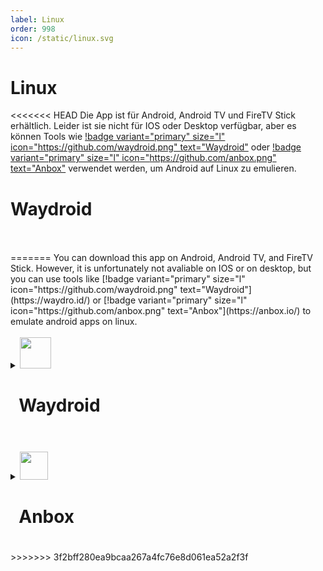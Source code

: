```yaml
---
label: Linux
order: 998
icon: /static/linux.svg
---
```


# Linux
<<<<<<< HEAD
Die App ist für Android, Android TV und FireTV Stick erhältlich. Leider ist sie nicht für IOS oder Desktop verfügbar, aber es können Tools wie [!badge variant="primary" size="l" icon="https://github.com/waydroid.png" text="Waydroid"](https://waydro.id/) oder [!badge variant="primary" size="l" icon="https://github.com/anbox.png" text="Anbox"](https://anbox.io/) verwendet werden, um Android auf Linux zu emulieren.

# Waydroid
<br />
<br />
=======
You can download this app on Android, Android TV, and FireTV Stick. However, it is unfortunately not avaliable on IOS or on desktop, but you can use tools like [!badge variant="primary" size="l" icon="https://github.com/waydroid.png" text="Waydroid"](https://waydro.id/) or [!badge variant="primary" size="l" icon="https://github.com/anbox.png" text="Anbox"](https://anbox.io/) to emulate android apps on linux.

<br />
<br />

<details>
    <summary><img src="https://user-images.githubusercontent.com/68516357/213915851-16e76b00-d4b5-4324-8562-027c03979654.png" style="width: 50px;"/><h1> &nbsp; Waydroid<h1></summary>
>>>>>>> 3f2bff280ea9bcaa267a4fc76e8d061ea52a2f3f

<details>
    <summary><img src="https://user-images.githubusercontent.com/68516357/213915851-16e76b00-d4b5-4324-8562-027c03979654.png" style="width: 50px;"/><h1> &nbsp; Waydroid<h1></summary>


## WayDroid installieren

### Fedora 36

> **NOTE: Kernels 5.18.18 to 5.19.5 are broken**
1.  Copr Repository hinzufügen

```sh
sudo dnf copr enable aleasto/waydroid
```

2.  WayDroid installieren

```sh
sudo dnf install waydroid
```

Wenn du Waydroid über das Anwendungsmenü startest, kommt die Aufforderung, Waydroid mit verschiedenen Android-Images zu initialisieren. Benutze folgende Links:

System OTA: `https://ota.waydro.id/system`

Vendor OTA: `https://ota.waydro.id/vendor`

> HINWEIS: Dies lädt nicht-freie Komponenten herunter (ffmpeg, möglicherweise andere).
### Ubuntu 22.04

- Installationsvoraussetzungen

```sh
sudo apt install curl ca-certificates -y
```

- Die Repo

Füge die Repo zu der sources.list (für droidian & ubports kann dieser Schritt übersprungen werden)
Ersetze DISTRO="jammy" mit deiner aktuellen Distro. (Optionen: focal, jammy, ubuntu-devel, bookworm, bullseye, sid)

```sh
export DISTRO="jammy"
```

```sh
sudo curl --proto '=https' --tlsv1.2 -Sf https://repo.waydro.id/waydroid.gpg --output /usr/share/keyrings/waydroid.gpg && \
echo "deb [signed-by=/usr/share/keyrings/waydroid.gpg] https://repo.waydro.id/ $DISTRO main" > ~/waydroid.list && \
sudo mv ~/waydroid.list /etc/apt/sources.list.d/waydroid.list && \
sudo apt update
```

- Waydroid installieren

```sh
sudo apt install waydroid -y
```

Starte dann Waydroid über das Anwendungsmenü.

----

### GPU Anforderungen

Waydroid funktioniert derzeit am besten mit Intel-GPUs. Sie sollten ohne weitere Modifikationen funktionieren.

AMD-GPUs scheinen gemischte Ergebnisse zu haben (insbesondere die _RX 6800_ funktioniert nicht); wenn Waydroid _nicht_ funktioniert, möchtest du vielleicht auch die NVIDIA-Workarounds unten versuchen.

NVIDIA GPUs do _not_ work currently, but there are 2 workarounds:

-   Wechsel, wenn möglich, zu einer integrierten Grafikkarte;
-   Software-Rendering verwenden:
    -   Stelle sicher, dass `waydroid init` (siehe [#Installation](https://wiki.archlinux.org/title/Waydroid#Installation) section) bereits läuft
    -   Bearbeite `/var/lib/waydroid/waydroid_base.prop` und setze:

        ```
        ro.hardware.gralloc=default
        ro.hardware.egl=swiftshader
        ```

    -   [Neustarten](https://wiki.archlinux.org/title/Restart "Starte") den `waydroid-container.service` neu.


## Android-Anwendungen installieren und ausführen

Waydroid ist in der Lage, einige verschiedene Operationen durchzuführen, die mit dem Befehl waydroid app -h angezeigt werden:

```
usage: waydroid app [-h] {install,remove,launch,list} ...
optional arguments:
  -h, --help            show this help message and exit
subaction:
  {install,remove,launch,list}
    install             push a single package to the container and install it
    remove              remove single app package from the container
    launch              start single application
    list                list installed applications
```

Um eine App über CLI zu starten, sollten Sie den waydroid app launch <appname> Command verwenden:

```sh
waydroid app launch xyz.apk
```

Es ist auch möglich Android-Anwendungen über die Befehlszeile zu installieren.

```sh
waydroid app install xyz.apk
```

Die apk-Dateien, die man manchmal im Internet finden, haben meist nur Arm-Unterstützung und funktionieren daher nicht auf x86_64.

Unter Umständen möchtest du [F-Droid](https://f-droid.org/) installieren, um Apps über ein grafisches Interface zu installieren. Beachte, dass der Google Play Store in dieser Form nicht funktioniert, da er auf den proprietären Google Play Services basiert, die nicht installiert sind.

## Waydroid Eigenschaft-Optionen

Waydroid verwendet verschiedene Eigenschaften, um dem zugrunde liegenden Android-System mitzuteilen, wie es sich an einigen Stellen verhalten soll. Um dies zu tun, benutzen wir den Befehl `waydroid prop`. Um eine Eigenschaft zu deaktivieren,  `waydroid prop set <property> ""`

### Eigenschaften

- waydroid prop set persist.waydroid.multi_windows true/false (bool) Enables/Disables persistent freeform window mode
- waydroid prop set persist.waydroid.invert_colors true/false (bool) Swaps the color space from RGBA to BGRA (only works with our patched mutter so far)
- waydroid prop set persist.waydroid.height_padding 0-9999 (int) Adjust Height padding (30 will allow you to use navbar on mobile)
- waydroid prop set persist.waydroid.width_padding 0-9999 (int) Adjust width padding
- waydroid prop set waydroid.display_width 0-9999 (int) (auto-generated) Auto generated size of Waydroid screen
- waydroid prop set persist.waydroid.width 0-9999 (int) Used for user to override desired resolution
- waydroid prop set persist.waydroid.suspend true/false (bool) Keep Waydroid awake and do not let container sleep

## Gemeinsamen Ordner einrichten

Einrichten eines gemeinsamen Ordners zum Kopieren von Dateien aus `Quelle` zu `Ziel`.   

> `Quell-` Dateien sind dann vom `Ziel` abrufbar, aber nicht editierbar.
```sh
sudo mount --bind <source> <target>
```

> Wir werden den Ordner `host` einrichten, um Dateien vom Host zu kopieren, und den Ordner `droid`, um Dateien von Waydroid zu kopieren. 
Beispiel:

- Dateien von Linux nach Waydroid kopieren
    - auf Waydroid erstelle einen `/Waydroid/host` Ordner
    - auf Host erstelle einen `~/Waydroid/host` Ordner
```sh
mkdir ~/Waydroid/host
```
    - Linux-Ordner mit Android-Ordner verknüpfen
```sh
sudo mount --bind ~/Waydroid/host ~/.local/share/waydroid/data/media/0/Waydroid/host
```

- Kopieren von Dateien von Waydroid nach Linux:
    - auf Waydroid erstelle einen `/Waydroid/droid` Ordner
    - auf Host erstelle einen `~/Waydroid/droid` Ordner
```sh
mkdir ~/Waydroid/droid
```
    - Linux-Ordner mit Android-Ordner verknüpfen
```sh
sudo mount --bind ~/.local/share/waydroid/data/media/0/Waydroid/droid ~/Waydroid/droid
```

## Zwischenablage

> Ersetze `dnf` durch den entsprechenden Befehl für deine Distro.
- Installiere pip

```sh
sudo dnf install pip
```

- Installiere wl-clipboard

```sh
sudo dnf install wl-clipboard
```

- Installiere pyclip

```sh
pip install --upgrade pip pyclip
```

- füge `$HOME/.local/bin/`zu deinem $PATH hinzu

füge

```
export PATH="$PATH:$(du "$HOME/.local/bin/" | cut -f2 | tr '\n' ':' | sed 's/:*$//')"
```

in die entsprechende Datei `.zshenv` oder `.bashrc` oder `.profile` hinzu

<<<<<<< HEAD
- Starte das System neu

</details>

<br />

<details>
    <summary><img src="https://upload.wikimedia.org/wikipedia/commons/thumb/4/40/Anbox_logo.svg/120px-Anbox_logo.svg.png"  style="width: 45px;"/><h1> &nbsp; Anbox<h1></summary>
</details>
=======
- reboot the system
      
</details>

<br />
 
<details>
    <summary><img src="https://upload.wikimedia.org/wikipedia/commons/thumb/4/40/Anbox_logo.svg/120px-Anbox_logo.svg.png"  style="width: 45px;"/><h1> &nbsp; Anbox<h1></summary>
</details>
>>>>>>> 3f2bff280ea9bcaa267a4fc76e8d061ea52a2f3f
